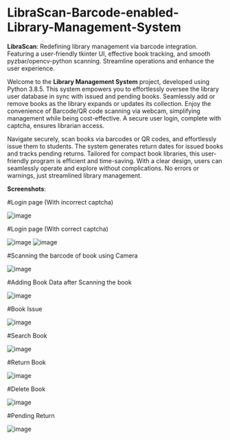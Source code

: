 # LibraScan-Barcode-enabled-Library-Management-System
**LibraScan**: Redefining library management via barcode integration. Featuring a user-friendly tkinter UI, effective book tracking, and smooth pyzbar/opencv-python scanning. Streamline operations and enhance the user experience.

Welcome to the **Library Management System** project, developed using Python 3.8.5. This system empowers you to effortlessly oversee the library user database in sync with issued and pending books. Seamlessly add or remove books as the library expands or updates its collection. Enjoy the convenience of Barcode/QR code scanning via webcam, simplifying management while being cost-effective. A secure user login, complete with captcha, ensures librarian access.

Navigate securely, scan books via barcodes or QR codes, and effortlessly issue them to students. The system generates return dates for issued books and tracks pending returns. Tailored for compact book libraries, this user-friendly program is efficient and time-saving. With a clear design, users can seamlessly operate and explore without complications. No errors or warnings, just streamlined library management.

**Screenshots**:


#Login page
(With incorrect captcha)


![image](https://github.com/jayeshkaushik1/LibraScan-Barcode-enabled-Library-Management-System/assets/143012886/15252a73-a950-41e7-8ee2-e8722947e9aa)


#Login page
(With correct captcha)


![image](https://github.com/jayeshkaushik1/LibraScan-Barcode-enabled-Library-Management-System/assets/143012886/6401c0e7-c0d3-4f1a-8602-74fd8c76b86b)
![image](https://github.com/jayeshkaushik1/LibraScan-Barcode-enabled-Library-Management-System/assets/143012886/b6aa4f97-9811-4993-b5aa-d221c4f40875)

#Scanning the barcode of book using Camera


![image](https://github.com/jayeshkaushik1/LibraScan-Barcode-enabled-Library-Management-System/assets/143012886/6ac03e2c-5e17-4527-9a5f-06165b80b4d4)

#Adding Book Data after Scanning the book

![image](https://github.com/jayeshkaushik1/LibraScan-Barcode-enabled-Library-Management-System/assets/143012886/d3e9589b-b55d-44dc-b870-975bfe68c13c)

#Book Issue

![image](https://github.com/jayeshkaushik1/LibraScan-Barcode-enabled-Library-Management-System/assets/143012886/07da69e6-1153-4727-88c3-0f6019828f41)

#Search Book

![image](https://github.com/jayeshkaushik1/LibraScan-Barcode-enabled-Library-Management-System/assets/143012886/11bede5b-e0c9-42d9-aeb3-27782ea47422)

#Return Book



![image](https://github.com/jayeshkaushik1/LibraScan-Barcode-enabled-Library-Management-System/assets/143012886/eb60cd92-5750-4881-b09c-a1206d384696)


#Delete Book


![image](https://github.com/jayeshkaushik1/LibraScan-Barcode-enabled-Library-Management-System/assets/143012886/79dfafb3-26a5-4478-b651-fe1e445d9a54)


#Pending Return

![image](https://github.com/jayeshkaushik1/LibraScan-Barcode-enabled-Library-Management-System/assets/143012886/7411b3e8-d7d6-4be7-9594-6d3bf66ea415)
